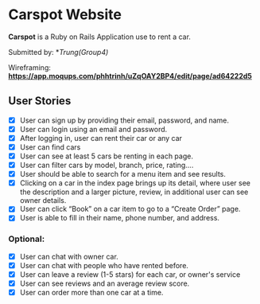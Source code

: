 # Carspot Website

**Carspot** is a Ruby on Rails Application use to rent a car.

Submitted by: **Trung(Group4)*

Wireframing: **https://app.moqups.com/phhtrinh/uZqOAY2BP4/edit/page/ad64222d5**

## User Stories
* [x] User can sign up by providing their email, password, and name.
* [x] User can login using an email and password.
* [x] After logging in, user can rent their car or any car
* [x] User can find cars
* [x] User can see at least 5 cars be renting in each page.
* [x] User can filter cars by model, branch, price, rating....
* [x] User should be able to search for a menu item and see results.
* [x] Clicking on a car in the index page brings up its detail, where user see the description and a larger picture, review, in additional user can see owner details.
* [x] User can click “Book” on a car item to go to a “Create Order” page.
* [x] User is able to fill in their name, phone number, and address.
### Optional:

* [x] User can chat with owner car.
* [x] User can chat with people who have rented before.
* [x] User can leave a review (1-5 stars) for each car, or owner's service
* [x] User can see reviews and an average review score.
* [x] User can order more than one car at a time.

